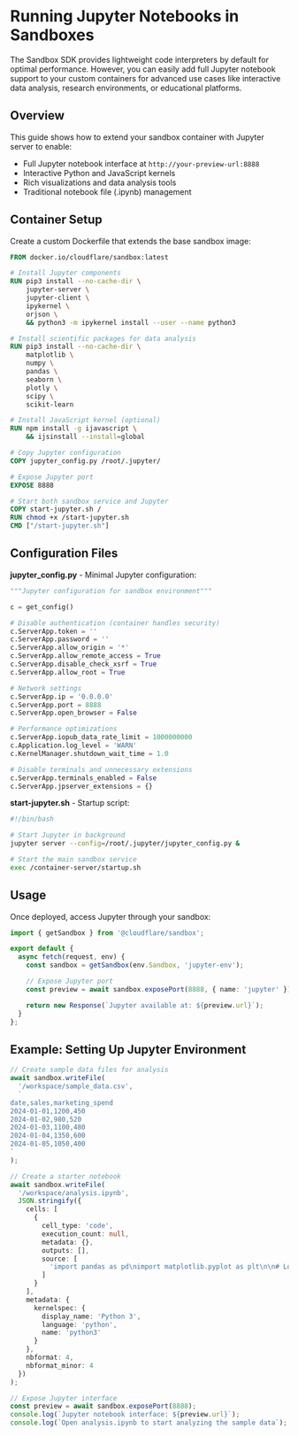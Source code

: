 # Running Jupyter Notebooks in Sandboxes

The Sandbox SDK provides lightweight code interpreters by default for optimal performance. However, you can easily add full Jupyter notebook support to your custom containers for advanced use cases like interactive data analysis, research environments, or educational platforms.

## Overview

This guide shows how to extend your sandbox container with Jupyter server to enable:

- Full Jupyter notebook interface at `http://your-preview-url:8888`
- Interactive Python and JavaScript kernels
- Rich visualizations and data analysis tools
- Traditional notebook file (.ipynb) management

## Container Setup

Create a custom Dockerfile that extends the base sandbox image:

```dockerfile
FROM docker.io/cloudflare/sandbox:latest

# Install Jupyter components
RUN pip3 install --no-cache-dir \
    jupyter-server \
    jupyter-client \
    ipykernel \
    orjson \
    && python3 -m ipykernel install --user --name python3

# Install scientific packages for data analysis
RUN pip3 install --no-cache-dir \
    matplotlib \
    numpy \
    pandas \
    seaborn \
    plotly \
    scipy \
    scikit-learn

# Install JavaScript kernel (optional)
RUN npm install -g ijavascript \
    && ijsinstall --install=global

# Copy Jupyter configuration
COPY jupyter_config.py /root/.jupyter/

# Expose Jupyter port
EXPOSE 8888

# Start both sandbox service and Jupyter
COPY start-jupyter.sh /
RUN chmod +x /start-jupyter.sh
CMD ["/start-jupyter.sh"]
```

## Configuration Files

**jupyter_config.py** - Minimal Jupyter configuration:

```python
"""Jupyter configuration for sandbox environment"""

c = get_config()

# Disable authentication (container handles security)
c.ServerApp.token = ''
c.ServerApp.password = ''
c.ServerApp.allow_origin = '*'
c.ServerApp.allow_remote_access = True
c.ServerApp.disable_check_xsrf = True
c.ServerApp.allow_root = True

# Network settings
c.ServerApp.ip = '0.0.0.0'
c.ServerApp.port = 8888
c.ServerApp.open_browser = False

# Performance optimizations
c.ServerApp.iopub_data_rate_limit = 1000000000
c.Application.log_level = 'WARN'
c.KernelManager.shutdown_wait_time = 1.0

# Disable terminals and unnecessary extensions
c.ServerApp.terminals_enabled = False
c.ServerApp.jpserver_extensions = {}
```

**start-jupyter.sh** - Startup script:

```bash
#!/bin/bash

# Start Jupyter in background
jupyter server --config=/root/.jupyter/jupyter_config.py &

# Start the main sandbox service
exec /container-server/startup.sh
```

## Usage

Once deployed, access Jupyter through your sandbox:

```typescript
import { getSandbox } from '@cloudflare/sandbox';

export default {
  async fetch(request, env) {
    const sandbox = getSandbox(env.Sandbox, 'jupyter-env');

    // Expose Jupyter port
    const preview = await sandbox.exposePort(8888, { name: 'jupyter' });

    return new Response(`Jupyter available at: ${preview.url}`);
  }
};
```

## Example: Setting Up Jupyter Environment

```typescript
// Create sample data files for analysis
await sandbox.writeFile(
  '/workspace/sample_data.csv',
  `
date,sales,marketing_spend
2024-01-01,1200,450
2024-01-02,980,520
2024-01-03,1100,480
2024-01-04,1350,600
2024-01-05,1050,400
`
);

// Create a starter notebook
await sandbox.writeFile(
  '/workspace/analysis.ipynb',
  JSON.stringify({
    cells: [
      {
        cell_type: 'code',
        execution_count: null,
        metadata: {},
        outputs: [],
        source: [
          'import pandas as pd\nimport matplotlib.pyplot as plt\n\n# Load the sample data\ndf = pd.read_csv(\'sample_data.csv\')\nprint("Data loaded successfully!")\ndf.head()'
        ]
      }
    ],
    metadata: {
      kernelspec: {
        display_name: 'Python 3',
        language: 'python',
        name: 'python3'
      }
    },
    nbformat: 4,
    nbformat_minor: 4
  })
);

// Expose Jupyter interface
const preview = await sandbox.exposePort(8888);
console.log(`Jupyter notebook interface: ${preview.url}`);
console.log(`Open analysis.ipynb to start analyzing the sample data`);
```

